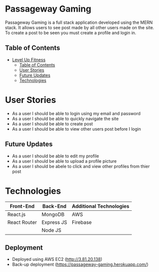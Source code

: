 # Passageway Gaming
Passageway Gaming is a full stack application developed using the MERN stack. It allows users to see post made by all other users made on the site. To create a post to be seen you must create a profile and login in. 

## Table of Contents
- [Level Up Fitness](#level-up-fitness)
  - [Table of Contents](#table-of-contents)
  - [User Stories](#user-stories)
  - [Future Updates](#future-updates)
  - [Technologies](#technologies)

# User Stories
- As a user I should be able to login using my email and password
- As a user I should be able to quickly navigate the site
- As a user I should be able to create post
- As a user I should be able to view other users post before I login

## Future Updates
- As a user I should be able to edit my profile
- As a user I should be able to upload a profile picture
- As a user I should be abele to click and view other profiles from thier post

# Technologies
| Front-End  | Back-End |  Additional Technologies  |
| ------------- | ------------- | -------------     |
|       React.js        |        MongoDB       |           AWS        |
|        React Router       |        Express JS       |        Firebase           |
|               |      Node JS         |                   |


## Deployment
- Deployed using AWS EC2 (http://3.81.20.138)
- Back-up deployment (https://passageway-gaming.herokuapp.com/)